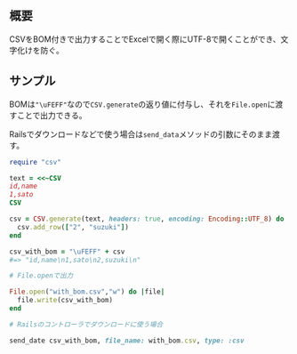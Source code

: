 ## 概要

CSVをBOM付きで出力することでExcelで開く際にUTF-8で開くことができ、文字化けを防ぐ。

## サンプル

BOMは`"\uFEFF"`なので`CSV.generate`の返り値に付与し、それを`File.open`に渡すことで出力できる。

Railsでダウンロードなどで使う場合は`send_data`メソッドの引数にそのまま渡す。

```rb
require "csv"

text = <<~CSV
id,name
1,sato
CSV

csv = CSV.generate(text, headers: true, encoding: Encoding::UTF_8) do |csv|
  csv.add_row(["2", "suzuki"])
end

csv_with_bom = "\uFEFF" + csv
#=> "id,name\n1,sato\n2,suzuki\n"

# File.openで出力

File.open("with_bom.csv","w") do |file|
  file.write(csv_with_bom)
end

# Railsのコントローラでダウンロードに使う場合

send_date csv_with_bom, file_name: with_bom.csv, type: :csv
```




